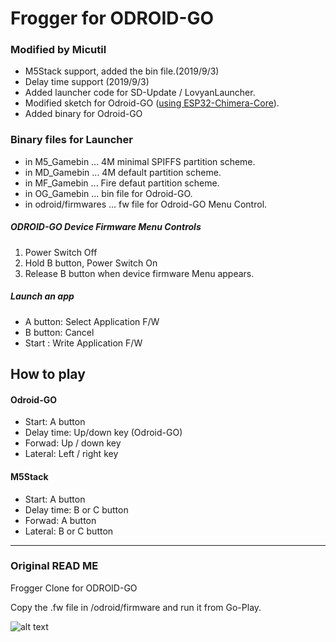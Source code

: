 # Frogger for ODROID-GO

### Modified by Micutil

- M5Stack support, added the bin file.(2019/9/3)
- Delay time support (2019/9/3)  
- Added launcher code for SD-Update / LovyanLauncher.
- Modified sketch for Odroid-GO ([using ESP32-Chimera-Core](https://github.com/tobozo/ESP32-Chimera-Core)).
- Added binary for Odroid-GO

### Binary files for Launcher
- in M5_Gamebin ... 4M minimal SPIFFS partition scheme.
- in MD_Gamebin ... 4M default partition scheme.
- in MF_Gamebin ... Fire defaut partition scheme.
- in OG_Gamebin ... bin file for Odroid-GO.
- in odroid/firmwares ... fw file for Odroid-GO Menu Control.

##### ODROID-GO Device Firmware Menu Controls

1. Power Switch Off
2. Hold B button, Power Switch On
3. Release B button when device firmware Menu appears.

##### Launch an app

- A button: Select Application F/W
- B button: Cancel
- Start : Write Application F/W

## How to play

#### Odroid-GO

- Start: A button
- Delay time: Up/down key (Odroid-GO)
- Forwad: Up / down key
- Lateral: Left / right key 

#### M5Stack

- Start: A button
- Delay time: B or C button
- Forwad: A button
- Lateral: B or C button 


-------------------------
### Original READ ME

Frogger Clone for ODROID-GO

Copy the .fw file in /odroid/firmware and run it from Go-Play.

![alt text](https://raw.githubusercontent.com/pappani/Frogger_ODROID-GO/master/Screenshot.jpg)
